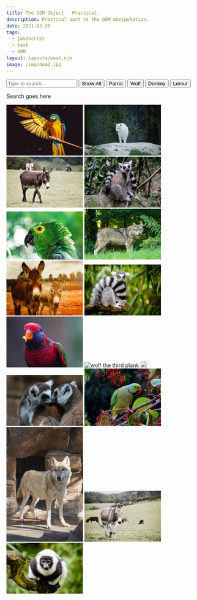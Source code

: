 ```yaml
---
title: The DOM Object - Practical.
description: Practical part to the DOM manipulation.
date: 2021-03-30
tags:
  - javascript
  - task
  - DOM
layout: layouts/post.njk
image: /img/dom2.jpg
---
```


<style>
  img {
    max-width:200px;
  }
</style>
<!-- Task1 Task2 Task3 -->
<input type="text" id="searchText" placeholder="Type to search...">
<button class="buttonFilter" animal="all">Show All</button>
<button class="buttonFilter" animal="parrot">Parrot</button>
<button class="buttonFilter" animal="wolf">Wolf</button>
<button class="buttonFilter" animal="donkey">Donkey</button>
<button class="buttonFilter" animal="lemur">Lemur</button>

<div class="container mt-3 mb-3">
  <p id="friendly-message">Search goes here</p>
</div>

<img class="parrot imageFilter" alt="parrot forest" src="/img/parrot.jpg"/>
<img class="wolf imageFilter" alt="wolf123 forest" src="/img/wolf.jpg"/>
<img class="donkey imageFilter" alt="donkey123 field" src="/img/donkey.jpg"/>
<img class="lemur imageFilter" alt="lemur123 forest" src="/img/lemur.jpg"/>
<img class="parrot imageFilter" alt="green parrot2 close" src="/img/parrot2.jpg"/>
<img class="wolf imageFilter" alt="wolf2 forest green" src="/img/wolf2.jpg"/>
<img class="donkey imageFilter" alt="two donkeys field" src="/img/donkey2.jpg"/>
<img class="lemur imageFilter" alt="lemur123 forest" src="/img/lemur2.jpg"/>
<img class="parrot imageFilter" alt="red parrot3" src="/img/parrot3.jpg"/>
<img class="wolf imageFilter" alt="wolf the third plank" src="/img/wolf3.jpg"/>
<img class="donkey imageFilter" src="/img/donkey3.jpg"/>
<img class="lemur imageFilter" alt="two lemurs" src="/img/lemur3.jpg"/>
<img class="parrot imageFilter" alt="last parrot" src="/img/parrot4.jpg"/>
<img class="wolf imageFilter" src="/img/wolf4.jpg"/>
<img class="donkey imageFilter" alt="last donkey" src="/img/donkey4.jpg"/>
<img class="lemur imageFilter" src="/img/lemur4.jpg"/>

<script src="/js/dom-practical2.js">

</script>
